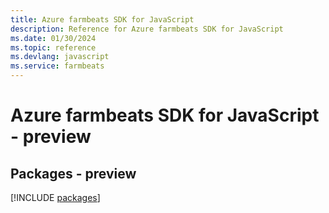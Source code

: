 ```yaml
---
title: Azure farmbeats SDK for JavaScript
description: Reference for Azure farmbeats SDK for JavaScript
ms.date: 01/30/2024
ms.topic: reference
ms.devlang: javascript
ms.service: farmbeats
---
```

# Azure farmbeats SDK for JavaScript - preview
## Packages - preview
[!INCLUDE [packages](farmbeats-index.md)]